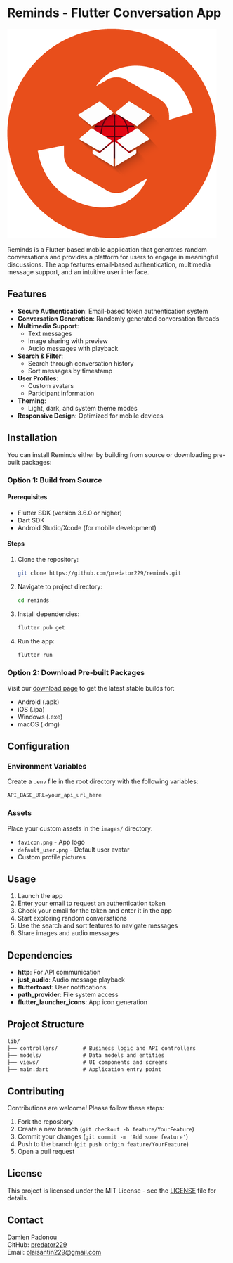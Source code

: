 # Reminds - Flutter Conversation App

![App Logo](images/favicon.png)

Reminds is a Flutter-based mobile application that generates random conversations and provides a platform for users to engage in meaningful discussions. The app features email-based authentication, multimedia message support, and an intuitive user interface.

## Features

- **Secure Authentication**: Email-based token authentication system
- **Conversation Generation**: Randomly generated conversation threads
- **Multimedia Support**:
  - Text messages
  - Image sharing with preview
  - Audio messages with playback
- **Search & Filter**:
  - Search through conversation history
  - Sort messages by timestamp
- **User Profiles**:
  - Custom avatars
  - Participant information
- **Theming**:
  - Light, dark, and system theme modes
- **Responsive Design**: Optimized for mobile devices

## Installation

You can install Reminds either by building from source or downloading pre-built packages:

### Option 1: Build from Source

#### Prerequisites
- Flutter SDK (version 3.6.0 or higher)
- Dart SDK
- Android Studio/Xcode (for mobile development)

#### Steps
1. Clone the repository:
   ```bash
   git clone https://github.com/predator229/reminds.git
   ```
2. Navigate to project directory:
   ```bash
   cd reminds
   ```
3. Install dependencies:
   ```bash
   flutter pub get
   ```
4. Run the app:
   ```bash
   flutter run
   ```

### Option 2: Download Pre-built Packages
Visit our [download page](https://reminds.cybersds.tech) to get the latest stable builds for:
- Android (.apk)
- iOS (.ipa)
- Windows (.exe)
- macOS (.dmg)

## Configuration

### Environment Variables
Create a `.env` file in the root directory with the following variables:
```
API_BASE_URL=your_api_url_here
```

### Assets
Place your custom assets in the `images/` directory:
- `favicon.png` - App logo
- `default_user.png` - Default user avatar
- Custom profile pictures

## Usage

1. Launch the app
2. Enter your email to request an authentication token
3. Check your email for the token and enter it in the app
4. Start exploring random conversations
5. Use the search and sort features to navigate messages
6. Share images and audio messages

## Dependencies

- **http**: For API communication
- **just_audio**: Audio message playback
- **fluttertoast**: User notifications
- **path_provider**: File system access
- **flutter_launcher_icons**: App icon generation

## Project Structure

```
lib/
├── controllers/        # Business logic and API controllers
├── models/             # Data models and entities
├── views/              # UI components and screens
├── main.dart           # Application entry point
```

## Contributing

Contributions are welcome! Please follow these steps:

1. Fork the repository
2. Create a new branch (`git checkout -b feature/YourFeature`)
3. Commit your changes (`git commit -m 'Add some feature'`)
4. Push to the branch (`git push origin feature/YourFeature`)
5. Open a pull request

## License

This project is licensed under the MIT License - see the [LICENSE](LICENSE) file for details.

## Contact

Damien Padonou  
GitHub: [predator229](https://github.com/predator229)  
Email: plaisantin229@gmail.com
